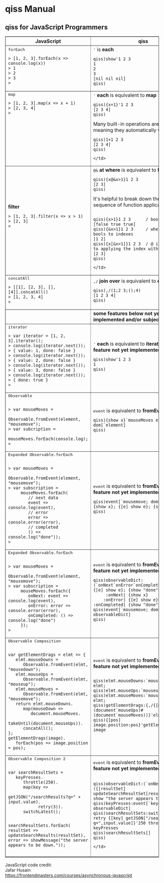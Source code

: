 qiss Manual
=========


qiss for JavaScript Programmers
--------------


<table border=1>
<tr>
	<th>JavaScript</th>
	<th>qiss</th>
</tr>
<tr>
	<td>
		<a name="forEach"/>
		<tt>forEach</tt> <b></b>
<pre><code>> [1, 2, 3].forEach(x => console.log(x))
> 1
> 2
> 3
>
</code></pre>
	</td>
	<td>
		<tt>'</tt> is <b>each</b>
<pre><code>qiss)show'1 2 3
1
2
3
[nil nil nil]
qiss)
</pre></code>
	</td>
</tr>
<tr>
	<td valign="top">
		<a name="map"/>
		<tt>map</tt> <b></b>
<pre><code>> [1, 2, 3].map(x => x + 1)
> [2, 3, 4]
>
</code></pre>
	</td>
	<td>
		<tt>'</tt> <b>each</b> is equivalent to <b>map</b>
<pre><code>qiss){x+1}'1 2 3
[2 3 4]
qiss)
</code></pre>
		Many built-in operations are <i>atomic</i>, meaning they automatically vectorize:
<pre><code>qiss)1+1 2 3
[2 3 4]
qiss)
</code></pre>

	</td>
</tr>
<tr>
	<td>
		<a name="filter"/>
		<tt></tt> <b>filter</b>
<pre><code>> [1, 2, 3].filter(x => x > 1)
> [2, 3]
>
	</td>
	<td>
		<tt>@&</tt> <b>at where</b> is equivalent to <b>filter</b>
<pre><code>qiss){x@&x>1}1 2 3
[2 3]
qiss)</code></pre>
It's helpful to break down the right-to-left sequence of function applications 
<pre><code>
qiss){x>1}1 2 3      / boolean filter
[false true true]
qiss){&x>1}1 2 3     / where transforms bools to indexes
[1 2]
qiss){x[&x>1]}1 2 3  / @ is equivalent to applying the index with [ ]
[2 3]
qiss)
</code></pre>


	</td>

	
	
</tr>
<tr>
	<td>
		<a name="concatAll"/>
		<tt>concatAll</tt>  <b></b>
<pre><code>> [[1], [2, 3], [], [4]].concatAll()
> [1, 2, 3, 4]
>
</code></pre>
	</td>
	<td>
		<tt>,/</tt> <b>join over</b> is equivalent to <b>concatAll</b>
<pre><code>qiss),/(1;2 3;();4)
[1 2 3 4]
qiss)</code></pre>
	</td>
</tr>

<tr>
    <td>
       <b></b>
    </td>
    <td>
       <b>some features below not yet implemented and/or subject to change</b>
    </td>
</tr>

<tr>
	<td>
		<a name="iterator"/>
		<tt>iterator</tt>  <b></b>
<pre><code>> var iterator = [1, 2, 3].iterator();
> console.log(iterator.next());
> { value: 1, done: false }
> console.log(iterator.next());
> { value: 2, done: false }
> console.log(iterator.next());
> { value: 3, done: false }
> console.log(iterator.next());
> { done: true }
> 
</code></pre>
	</td>
	<td>
		<tt>'</tt> <b>each</b> is equivalent to <b>iterator</b>  <b>TODO - feature not yet implemented </b>
<pre><code>qiss)show'1 2 3
1
qiss)</code></pre>
	</td>
</tr>


<tr>
	<td>
		<a name="Observable"/>
		<tt>Observable</tt>  <b></b>
<pre><code>
> var mouseMoves = 
     Observable.fromEvent(element, "mousemove");
> var subcription = 
     mouseMoves.forEach(console.log);
> 
</code></pre>
	</td>
	<td>
		<tt>event</tt> <b></b> is equivalent to <b>fromEvent</b>  
<pre><code>qiss){show x}`mouseMoves event dom[`element] 
qiss)</code></pre>
	</td>
</tr>


<tr>
	<td>
		<a name="Observable"/>
		<tt>Expanded Observable.forEach</tt>  <b></b>
<pre><code>
> var mouseMoves = 
     Observable.fromEvent(element, "mousemove");
> var subscription = 
     mouseMoves.forEach(
        // next data
        event => console.log(event),
        // error
        error => console.error(error),
        // completed
        () => console.log("done"));
> 
</code></pre>
	</td>
	<td>
		<tt>event</tt> <b></b> is equivalent to <b>fromEvent</b> <b><b><b>TODO - feature not yet implemented </b> </b> </b>
<pre><code>qiss)event[`mousemove; dom[`element]; {show x}; {[e] show e}; {show "done"}] 
qiss)</code></pre>
	</td>
</tr>


<tr>
	<td>
		<a name="Observable"/>
		<tt>Expanded Observable.forEach</tt>  <b></b>
<pre><code>
> var mouseMoves = 
     Observable.fromEvent(element, "mousemove");
> var subscription = 
     mouseMoves.forEach({
        onNext: event => console.log(event),
        onError: error => console.error(error),
        onCompleted: () => console.log("done")
     });
> 
</code></pre>
	</td>
	<td>
		<tt>event</tt> <b></b> is equivalent to <b>fromEvent</b> <b>TODO - feature not yet implemented </b>
<pre><code>qiss)observableDict:(`onNext`onError`onCompleted)!({show x}; {[e] show e}; {show "done"})
     :onNext| {show x}
    :onError| {[e] show e}
:onCompleted| {show "done"}
qiss)event[`mousemove; dom[`element]; observableDict] 
qiss)</code></pre>
	</td>
</tr>

<tr>
	<td>
		<a name="Observable Composition"/>
		<tt>Observable Composition</tt>  <b></b>
<pre><code>
var getElementDrags = elmt => {
   elmt.mouseDowns = 
      Observable.fromEvent(elmt, "mousedown");
   elmt.mouseUps = 
      Observable.fromEvent(elmt, "mouseup");
   elmt.mouseMoves = 
      Observable.fromEvent(elmt, "mousemove");
   return elmt.mouseDowns.
      map(mouseDown =>
         document.mouseMoves.
            takeUntil(document.mouseUps)).
      concatAll();
};
getElementDrags(image).
   forEach(pos => image.position = pos);
</code></pre>
	</td>
	<td>
		<tt>event</tt> <b></b> is equivalent to <b>fromEvent</b> <b>TODO - feature not yet implemented </b>
<pre><code>
qiss)elmt.mouseDowns:`mousedown event elmt;
qiss)elmt.mouseUps:`mouseup event elmt;
qiss)elmt.mouseMoves:`mousemove event elmt;
qiss)getElementDrags:{,/{[mouseDown] (document`mouseUps)#(document`mouseMoves))}'elmt.mouseDowns} 
qiss){[pos] image.position:pos}'getElementDrags image
</code></pre>
	</td>
</tr>


<tr>
	<td>
		<a name="Observable Composition 2"/>
		<tt>Observable Composition 2</tt>  <b></b>
<pre><code>
var searchResultSets = 
   keyPresses.
      throttle(250).
      map(key =>
         getJSON("/searchResults?q=" + input.value).
            retry(3)).
      switchLatest();
      
searchResultSets.forEach(
   resultSet => updateSearchResults(resultSet),
   error => showMessage("the server appears to be down."));
</code></pre>
	</td>
	<td>
		<tt>event</tt> <b></b> is equivalent to <b>fromEvent</b> <b>TODO - feature not yet implemented </b>
<pre><code>
qiss)observableDict:(`onNext`onError)!({[resultSet] updateSearchResultSet[resultSet]}; {[e] show "the server appears to be down."})
qiss)keyPresses:event[`keydown; elmt; observableDict]
qiss)searchResultSets:switchLatest 3 retry {[key] getJSON["/searchResults?q=",input.value]}'250 throttle keyPresses
qiss)searchResultSets[]
qiss)
</code></pre>
	</td>
</tr>


</table>

JavaScript code credit: </br>
Jafar Husain </br>
https://frontendmasters.com/courses/asynchronous-javascript